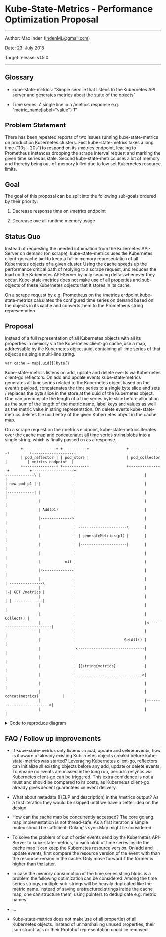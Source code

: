 # Kube-State-Metrics - Performance Optimization Proposal


---

Author: Max Inden (IndenML@gmail.com)

Date: 23. July 2018

Target release: v1.5.0

---


## Glossary

- kube-state-metrics: “Simple service that listens to the Kubernetes API server
  and generates metrics about the state of the objects”

- Time series: A single line in a /metrics response e.g.
  “metric_name{label="value"} 1”


## Problem Statement

There has been repeated reports of two issues running kube-state-metrics on
production Kubernetes clusters. First kube-state-metrics takes a long time
(“10s - 20s”) to respond on its /metrics endpoint, leading to Prometheus
instances dropping the scrape interval request and marking the given time series
as stale. Second kube-state-metrics uses a lot of memory and thereby being
out-of-memory killed due to low set Kubernetes resource limits.


## Goal

The goal of this proposal can be split into the following sub-goals ordered by
their priority:

1. Decrease response time on /metrics endpoint

2. Decrease overall runtime memory usage


## Status Quo

Instead of requesting the needed information from the Kubernetes API-Server on
demand (on scrape), kube-state-metrics uses the Kubernetes client-go cache tool
to keep a full in memory representation of all Kubernetes objects of a given
cluster. Using the cache speeds up the performance critical path of replying to
a scrape request, and reduces the load on the Kubernetes API-Server by only
sending deltas whenever they occur. Kube-state-metrics does not make use of all
properties and sub-objects of these Kubernetes objects that it stores in its
cache.

On a scrape request by e.g. Prometheus on the /metrics endpoint
kube-state-metrics calculates the configured time series on demand based on the
objects in its cache and converts them to the Prometheus string representation.


## Proposal

Instead of a full representation of all Kubernetes objects with all its
properties in memory via the Kubernetes client-go cache, use a map, addressable
by the Kubernetes object uuid, containing all time series of that object as a
single multi-line string.

```
var cache = map[uuid][]byte{}
```

Kube-state-metrics listens on add, update and delete events via Kubernetes
client-go reflectors. On add and update events kube-state-metrics generates all
time series related to the Kubernetes object based on the event’s payload,
concatenates the time series to a single byte slice and sets / replaces the byte
slice in the store at the uuid of the Kubernetes object. One can precompute the
length of a time series byte slice before allocation as the sum of the length of
the metric name, label keys and values as well as the metric value in string
representation. On delete events kube-state-metrics deletes the uuid entry of
the given Kubernetes object in the cache map.

On a scrape request on the /metrics endpoint, kube-state-metrics iterates over
the cache map and concatenates all time series string blobs into a single
string, which is finally passed on as a response.

```
       +---------------+ +-----------+                 +---------------+         +-------------------+
       | pod_reflector | | pod_store |                 | pod_collector |         | metrics_endpoint  |
       +---------------+ +-----------+                 +---------------+         +-------------------+
-------------\ |               |                               |                           |
| new pod p1 |-|               |                               |                           |
|------------| |               |                               |                           |
               |               |                               |                           |
               | Add(p1)       |                               |                           |
               |-------------->|                               |                           |
               |               | ----------------------\       |                           |
               |               |-| generateMetrics(p1) |       |                           |
               |               | |---------------------|       |                           |
               |               |                               |                           |
               |           nil |                               |                           |
               |<--------------|                               |                           |
               |               |                               |                           | ---------------\
               |               |                               |                           |-| GET /metrics |
               |               |                               |                           | |--------------|
               |               |                               |                           |
               |               |                               |                 Collect() |
               |               |                               |<--------------------------|
               |               |                               |                           |
               |               |                      GetAll() |                           |
               |               |<------------------------------|                           |
               |               |                               |                           |
               |               | []string{metrics}             |                           |
               |               |------------------------------>|                           |
               |               |                               |                           |
               |               |                               | concat(metrics)           |
               |               |                               |-------------------------->|
               |               |                               |                           |

```

<details>
 <summary>Code to reproduce diagram</summary>

Build via [text-diagram](http://weidagang.github.io/text-diagram/)

```
object pod_reflector pod_store pod_collector metrics_endpoint

note left of pod_reflector: new pod p1
pod_reflector -> pod_store: Add(p1)
note right of pod_store: generateMetrics(p1)
pod_store -> pod_reflector: nil

note right of metrics_endpoint: GET /metrics
metrics_endpoint -> pod_collector: Collect()
pod_collector -> pod_store: GetAll()
pod_store -> pod_collector: []string{metrics}
pod_collector -> metrics_endpoint: concat(metrics)
```

</details>


## FAQ / Follow up improvements

- If kube-state-metrics only listens on add, update and delete events, how is it
  aware of already existing Kubernetes objects created before kube-state-metrics
  was started? Leveraging Kubernetes client-go, reflectors can initialize all
  existing objects before any add, update or delete events. To ensure no events
  are missed in the long run, periodic resyncs via Kubernetes client-go can be
  triggered. This extra confidence is not a must and should be compared to its
  costs, as Kubernetes client-go already gives decent guarantees on event
  delivery.

- What about metadata (HELP and description) in the /metrics output? As a first
  iteration they would be skipped until we have a better idea on the design.

- How can the cache map be concurrently accessed? The core golang map
  implementation is not thread-safe. As a first iteration a simple mutex should
  be sufficient. Golang's sync.Map might be considered.

- To solve the problem of out of order events send by the Kubernetes API-Server
  to kube-state-metrics, to each blob of time series inside the cache map it can
  keep the Kubernetes resource version. On add and update events, first compare
  the resource version of the event with than the resource version in the cache.
  Only move forward if the former is higher than the latter.

- In case the memory consumption of the time series string blobs is a problem
  the following optimization can be considered: Among the time series strings,
  multiple sub-strings will be heavily duplicated like the metric name. Instead
  of saving unstructured strings inside the cache map, one can structure them,
  using pointers to deduplicate e.g. metric names.

- ...

- Kube-state-metrics does not make use of all properties of all Kubernetes
  objects. Instead of unmarshalling unused properties, their json struct tags or
  their Protobuf representation could be removed.
